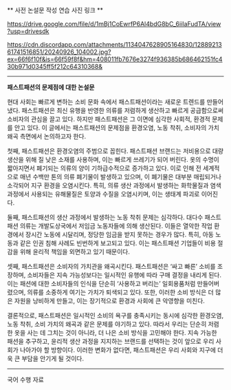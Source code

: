 ** 사전 논설문 작성 연습 사진 링크 **

https://drive.google.com/file/d/1mBj1CoEwrfP6Al4bdG8bC_6iiIaFudTA/view?usp=drivesdk

https://cdn.discordapp.com/attachments/1134047628905164830/1288921361741516851/20240926_104002.jpg?ex=66f6f10f&is=66f59f8f&hm=408011fb7676e3274f936385b686462151fc430b971d0345ff5f212c64310368&

--------------------------

**패스트패션의 문제점에 대한 논설문**

현대 사회는 빠르게 변하는 소비 문화 속에서 패스트패션이라는 새로운 트렌드를 만들어냈다. 패스트패션은 최신 유행을 반영한 의류를 저렴하게 생산하고 빠르게 공급함으로써 소비자의 관심을 끌고 있다. 하지만 패스트패션은 그 이면에 심각한 사회적, 환경적 문제를 안고 있다. 이 글에서는 패스트패션의 문제점을 환경오염, 노동 착취, 소비자의 가치 왜곡 측면에서 논의하고자 한다.

첫째, 패스트패션은 환경오염의 주범으로 꼽힌다. 패스트패션 브랜드는 저비용으로 대량 생산을 위해 질 낮은 소재를 사용하며, 이는 빠르게 쓰레기가 되어 버린다. 옷의 수명이 짧아지면서 폐기되는 의류의 양이 기하급수적으로 증가하고 있다. 이로 인해 전 세계적으로 매년 수백만 톤의 의류 폐기물이 발생하고 있으며, 이 폐기물은 대부분 매립되거나 소각되어 지구 환경을 오염시킨다. 특히, 의류 생산 과정에서 발생하는 화학물질과 염색 과정에서 사용되는 유해물질은 토양과 수질을 오염시키며, 이는 생태계 파괴로 이어진다.

둘째, 패스트패션의 생산 과정에서 발생하는 노동 착취 문제는 심각하다. 대다수 패스트패션 의류는 개발도상국에서 저임금 노동자들에 의해 생산된다. 이들은 열악한 작업 환경에서 장시간 노동에 시달리며, 정당한 임금을 받지 못하는 경우가 많다. 특히, 아동 노동과 같은 인권 침해 사례도 빈번하게 보고되고 있다. 이는 패스트패션 기업들이 비용 절감을 위해 윤리적 책임을 외면하고 있기 때문이다.

셋째, 패스트패션은 소비자의 가치관을 왜곡시킨다. 패스트패션은 ‘싸고 빠른’ 소비를 조장하며, 소비자들은 지속 가능성보다는 일시적인 유행에 따라 구매 결정을 내리게 된다. 이는 패션에 대한 소비자들의 인식을 단순히 ‘사용하고 버리는’ 일회용품처럼 만들어버렸으며, 의류를 소중하게 여기는 가치가 퇴색되고 있다. 또한, 이러한 소비 방식은 더 많은 자원을 낭비하게 만들고, 이는 장기적으로 환경과 사회에 큰 악영향을 미친다.

결론적으로, 패스트패션은 일시적인 소비의 욕구를 충족시키는 동시에 심각한 환경오염, 노동 착취, 소비 가치의 왜곡과 같은 문제를 야기하고 있다. 따라서 우리는 단순히 저렴한 옷을 사는 데 그치는 것이 아니라, 더 나은 소비 방식을 고민해야 한다. 지속 가능한 패션을 추구하고, 윤리적 생산 과정을 지지하는 브랜드를 선택하는 것이 앞으로 우리 사회가 나아가야 할 방향이다. 이러한 변화가 없다면, 패스트패션은 우리 사회와 지구에 더욱 큰 부담을 안기게 될 것이다.

---------------------
국어 수행 자료
